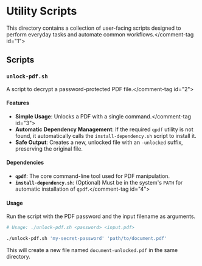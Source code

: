 # Utility Scripts

<comment-tag id="1">This directory contains a collection of user-facing scripts designed to perform everyday tasks and automate common workflows.</comment-tag id="1">

## Scripts

### `unlock-pdf.sh`

<comment-tag id="2">A script to decrypt a password-protected PDF file.</comment-tag id="2">

#### Features
-   <comment-tag id="3">**Simple Usage**: Unlocks a PDF with a single command.</comment-tag id="3">
-   **Automatic Dependency Management**: If the required `qpdf` utility is not found, it automatically calls the `install-dependency.sh` script to install it.
-   **Safe Output**: Creates a new, unlocked file with an `-unlocked` suffix, preserving the original file.

#### Dependencies
-   **`qpdf`**: The core command-line tool used for PDF manipulation.
-   **`install-dependency.sh`**: <comment-tag id="4">(Optional) Must be in the system's `PATH` for automatic installation of `qpdf`.</comment-tag id="4">

#### Usage
Run the script with the PDF password and the input filename as arguments.

```bash
# Usage: ./unlock-pdf.sh <password> <input.pdf>

./unlock-pdf.sh 'my-secret-password' 'path/to/document.pdf'
```

This will create a new file named `document-unlocked.pdf` in the same directory.
